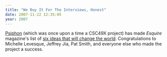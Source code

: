 ```yaml
---
title: "We Buy It For The Interviews, Honest"
date: 2007-11-22 12:35:05
year: 2007
---
```

<a href="http://psiphon.civisec.org/">Psiphon</a> (which was once upon a time a CSC49X project) has made <em>Esquire</em> magazine's list of <a href="http://www.esquire.com/features/best-brightest-2007/sixideas1207">six ideas that will change the world</a>. Congratulations to Michelle Levesque, Jeffrey Jia, Pat Smith, and everyone else who made the project a success.
